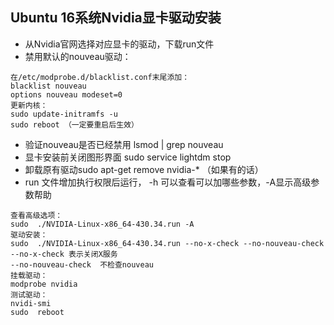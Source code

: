 ## Ubuntu 16系统Nvidia显卡驱动安装
* 从Nvidia官网选择对应显卡的驱动，下载run文件
* 禁用默认的nouveau驱动：
```shell
在/etc/modprobe.d/blacklist.conf末尾添加：
blacklist nouveau
options nouveau modeset=0
更新内核：
sudo update-initramfs -u
sudo reboot （一定要重启后生效）
```
* 验证nouveau是否已经禁用 lsmod | grep nouveau
* 显卡安装前关闭图形界面 sudo service  lightdm  stop 
* 卸载原有驱动sudo apt-get remove nvidia-* （如果有的话）
* run 文件增加执行权限后运行， -h 可以查看可以加哪些参数，-A显示高级参数帮助
```shell
查看高级选项：
sudo  ./NVIDIA-Linux-x86_64-430.34.run -A
驱动安装：
sudo  ./NVIDIA-Linux-x86_64-430.34.run --no-x-check --no-nouveau-check 
--no-x-check 表示关闭X服务
--no-nouveau-check  不检查nouveau
挂载驱动：
modprobe nvidia
测试驱动：
nvidi-smi
sudo  reboot 
```


